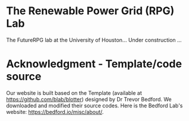 # The Renewable Power Grid (RPG) Lab
The FutureRPG lab at the University of Houston...
Under construction ...

# Acknowledgment - Template/code source
Our website is built based on the Template (available at https://github.com/blab/blotter) designed by Dr Trevor Bedford. We downloaded and modified their source codes. Here is the Bedford Lab's website: https://bedford.io/misc/about/.




